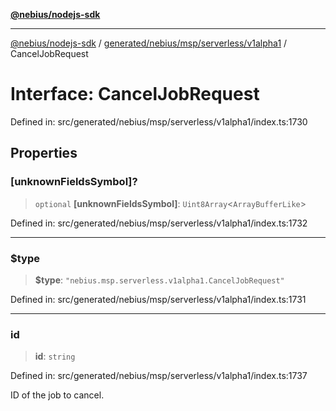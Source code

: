 [**@nebius/nodejs-sdk**](../../../../../../README.md)

---

[@nebius/nodejs-sdk](../../../../../../README.md) / [generated/nebius/msp/serverless/v1alpha1](../README.md) / CancelJobRequest

# Interface: CancelJobRequest

Defined in: src/generated/nebius/msp/serverless/v1alpha1/index.ts:1730

## Properties

### \[unknownFieldsSymbol\]?

> `optional` **\[unknownFieldsSymbol\]**: `Uint8Array`\<`ArrayBufferLike`\>

Defined in: src/generated/nebius/msp/serverless/v1alpha1/index.ts:1732

---

### $type

> **$type**: `"nebius.msp.serverless.v1alpha1.CancelJobRequest"`

Defined in: src/generated/nebius/msp/serverless/v1alpha1/index.ts:1731

---

### id

> **id**: `string`

Defined in: src/generated/nebius/msp/serverless/v1alpha1/index.ts:1737

ID of the job to cancel.
